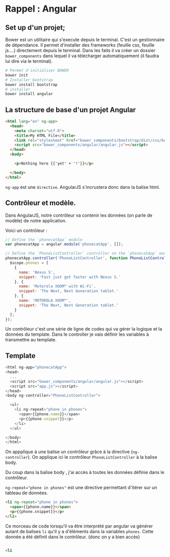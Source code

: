 # Rappel : Angular


## Set up d'un projet;

Bower est un utilitaire qui s'execute depuis le terminal.
C'est un gestionnaire de dépendance. Il permet d'installer des frameworks (feuille css, feuille js....) directement depuis le terminal. Dans les faits il va créer un dossier `bower_components` dans lequel il va télécharger automatiquement (il faudra lui dire via le terminal).

```bash
# Permet d'initialiser BOWER
bower init
# Installer bootstrap
bower install bootstrap
# installer
bower install angular
```

## La structure de base d'un projet Angular

```html
<html lang="en" ng-app>
  <head>
    <meta charset="utf-8">
    <title>My HTML File</title>
    <link rel="stylesheet" href="bower_components/bootstrap/dist/css/bootstrap.css" />
    <script src="bower_components/angular/angular.js"></script>
  </head>
  <body>

    <p>Nothing here {{'yet' + '!'}}</p>

  </body>
</html>

```

`ng-app` est une `directive`. AngularJS s'incrustera donc dans la balise html.


## Contrôleur et modèle.

Dans AngularJS, notre contrôleur va contenir les données (on parle de modèle) de notre application.

Voici un contrôleur :

```javascript
// Define the `phonecatApp` module
var phonecatApp = angular.module('phonecatApp', []);

// Define the `PhoneListController` controller on the `phonecatApp` module
phonecatApp.controller('PhoneListController', function PhoneListController($scope) {
  $scope.phones = [
    {
      name: 'Nexus S',
      snippet: 'Fast just got faster with Nexus S.'
    }, {
      name: 'Motorola XOOM™ with Wi-Fi',
      snippet: 'The Next, Next Generation tablet.'
    }, {
      name: 'MOTOROLA XOOM™',
      snippet: 'The Next, Next Generation tablet.'
    }
  ];
});

```

Un contrôleur c'est une série de ligne de codes qui va gérer la logique et la données du template.
Dans le controller je vais définir les variables à transmettre au template.

## Template

```javascript
<html ng-app="phonecatApp">
<head>
  ...
  <script src="bower_components/angular/angular.js"></script>
  <script src="app.js"></script>
</head>
<body ng-controller="PhoneListController">

  <ul>
    <li ng-repeat="phone in phones">
      <span>{{phone.name}}</span>
      <p>{{phone.snippet}}</p>
    </li>
  </ul>

</body>
</html>

```

On appplique à une balise un contrôleur grâce à la directive (`ng-controller`).
On applique ici le contrôleur `PhoneListController` à la balise body.

Du coup dans la balise body , j'ai accès à toutes les données définie dans le contrôleur.


`ng-repeat="phone in phones"` est une directive permettant d'itérer sur un tableau de données.


```html
<li ng-repeat="phone in phones">
  <span>{{phone.name}}</span>
  <p>{{phone.snippet}}</p>
</li>
```
Ce morceau de code lorsqu'il va être interprété par angular va générer autant de balises `li` qu'il y a d'éléments dans la variables `phones`. Cette donnée a été définit dans le contrôleur. (donc on y a bien accès)

```html

<li

```
